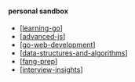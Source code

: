 #### personal sandbox

- [[learning-go]]
- [[advanced-js]]
- [[go-web-development]]
- [[data-structures-and-algorithms]]
- [[fang-prep]]
- [[interview-insights]]

[//begin]: # "Autogenerated link references for markdown compatibility"
[learning-go]: learning-go "Learning Go"
[advanced-js]: advanced-js "Advanced JS"
[go-web-development]: go-web-development "Go Web Development"
[data-structures-and-algorithms]: data-structures-and-algorithms "Data Structures and Algorithms"
[fang-prep]: fang-prep "Fang Prep"
[interview-insights]: interview-insights "interview-insights"
[//end]: # "Autogenerated link references"
